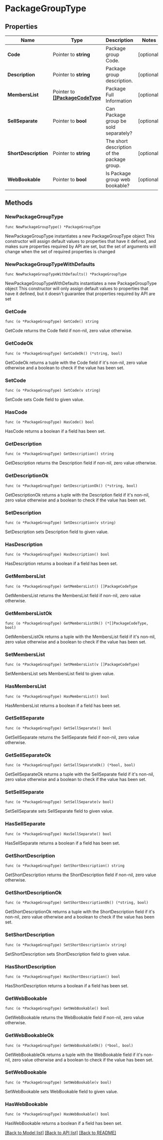 # PackageGroupType

## Properties

Name | Type | Description | Notes
------------ | ------------- | ------------- | -------------
**Code** | Pointer to **string** | Package group Code. | [optional] 
**Description** | Pointer to **string** | Package group description. | [optional] 
**MembersList** | Pointer to [**[]PackageCodeType**](PackageCodeType.md) | Package Full Information | [optional] 
**SellSeparate** | Pointer to **bool** | Can Package group be sold separately? | [optional] 
**ShortDescription** | Pointer to **string** | The short description of the package group. | [optional] 
**WebBookable** | Pointer to **bool** | Is Package group web bookable? | [optional] 

## Methods

### NewPackageGroupType

`func NewPackageGroupType() *PackageGroupType`

NewPackageGroupType instantiates a new PackageGroupType object
This constructor will assign default values to properties that have it defined,
and makes sure properties required by API are set, but the set of arguments
will change when the set of required properties is changed

### NewPackageGroupTypeWithDefaults

`func NewPackageGroupTypeWithDefaults() *PackageGroupType`

NewPackageGroupTypeWithDefaults instantiates a new PackageGroupType object
This constructor will only assign default values to properties that have it defined,
but it doesn't guarantee that properties required by API are set

### GetCode

`func (o *PackageGroupType) GetCode() string`

GetCode returns the Code field if non-nil, zero value otherwise.

### GetCodeOk

`func (o *PackageGroupType) GetCodeOk() (*string, bool)`

GetCodeOk returns a tuple with the Code field if it's non-nil, zero value otherwise
and a boolean to check if the value has been set.

### SetCode

`func (o *PackageGroupType) SetCode(v string)`

SetCode sets Code field to given value.

### HasCode

`func (o *PackageGroupType) HasCode() bool`

HasCode returns a boolean if a field has been set.

### GetDescription

`func (o *PackageGroupType) GetDescription() string`

GetDescription returns the Description field if non-nil, zero value otherwise.

### GetDescriptionOk

`func (o *PackageGroupType) GetDescriptionOk() (*string, bool)`

GetDescriptionOk returns a tuple with the Description field if it's non-nil, zero value otherwise
and a boolean to check if the value has been set.

### SetDescription

`func (o *PackageGroupType) SetDescription(v string)`

SetDescription sets Description field to given value.

### HasDescription

`func (o *PackageGroupType) HasDescription() bool`

HasDescription returns a boolean if a field has been set.

### GetMembersList

`func (o *PackageGroupType) GetMembersList() []PackageCodeType`

GetMembersList returns the MembersList field if non-nil, zero value otherwise.

### GetMembersListOk

`func (o *PackageGroupType) GetMembersListOk() (*[]PackageCodeType, bool)`

GetMembersListOk returns a tuple with the MembersList field if it's non-nil, zero value otherwise
and a boolean to check if the value has been set.

### SetMembersList

`func (o *PackageGroupType) SetMembersList(v []PackageCodeType)`

SetMembersList sets MembersList field to given value.

### HasMembersList

`func (o *PackageGroupType) HasMembersList() bool`

HasMembersList returns a boolean if a field has been set.

### GetSellSeparate

`func (o *PackageGroupType) GetSellSeparate() bool`

GetSellSeparate returns the SellSeparate field if non-nil, zero value otherwise.

### GetSellSeparateOk

`func (o *PackageGroupType) GetSellSeparateOk() (*bool, bool)`

GetSellSeparateOk returns a tuple with the SellSeparate field if it's non-nil, zero value otherwise
and a boolean to check if the value has been set.

### SetSellSeparate

`func (o *PackageGroupType) SetSellSeparate(v bool)`

SetSellSeparate sets SellSeparate field to given value.

### HasSellSeparate

`func (o *PackageGroupType) HasSellSeparate() bool`

HasSellSeparate returns a boolean if a field has been set.

### GetShortDescription

`func (o *PackageGroupType) GetShortDescription() string`

GetShortDescription returns the ShortDescription field if non-nil, zero value otherwise.

### GetShortDescriptionOk

`func (o *PackageGroupType) GetShortDescriptionOk() (*string, bool)`

GetShortDescriptionOk returns a tuple with the ShortDescription field if it's non-nil, zero value otherwise
and a boolean to check if the value has been set.

### SetShortDescription

`func (o *PackageGroupType) SetShortDescription(v string)`

SetShortDescription sets ShortDescription field to given value.

### HasShortDescription

`func (o *PackageGroupType) HasShortDescription() bool`

HasShortDescription returns a boolean if a field has been set.

### GetWebBookable

`func (o *PackageGroupType) GetWebBookable() bool`

GetWebBookable returns the WebBookable field if non-nil, zero value otherwise.

### GetWebBookableOk

`func (o *PackageGroupType) GetWebBookableOk() (*bool, bool)`

GetWebBookableOk returns a tuple with the WebBookable field if it's non-nil, zero value otherwise
and a boolean to check if the value has been set.

### SetWebBookable

`func (o *PackageGroupType) SetWebBookable(v bool)`

SetWebBookable sets WebBookable field to given value.

### HasWebBookable

`func (o *PackageGroupType) HasWebBookable() bool`

HasWebBookable returns a boolean if a field has been set.


[[Back to Model list]](../README.md#documentation-for-models) [[Back to API list]](../README.md#documentation-for-api-endpoints) [[Back to README]](../README.md)


